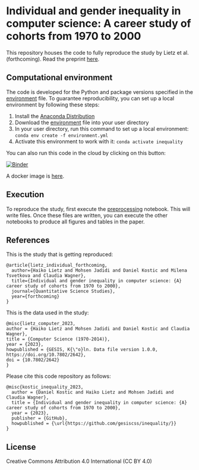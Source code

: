 # Individual and gender inequality in computer science: A career study of cohorts from 1970 to 2000

This repository houses the code to fully reproduce the study by Lietz et al. (forthcoming). Read the preprint [here](https://arxiv.org/abs/2311.04559).

## Computational environment

The code is developed for the Python and package versions specified in the [environment](environment.yml) file. To guarantee reproducibility, you can set up a local environment by following these steps:

1. Install the [Anaconda Distribution](https://www.anaconda.com/download)
2. Download the [environment](environment.yml) file into your user directory
3. In your user directory, run this command to set up a local environment: `conda env create -f environment.yml`
4. Activate this environment to work with it: `conda activate inequality`

You can also run this code in the cloud by clicking on this button:

[![Binder](https://mybinder.org/badge_logo.svg)](https://notebooks.gesis.org/binder/v2/gh/gesiscss/inequality/HEAD)

A docker image is [here](https://hub.docker.com/r/gesiscss/binder-r2d-g5b5b759-gesiscss-2dinequality-d3a6f4).

## Execution

To reproduce the study, first execute the [preprocessing](code/1_preprocessing.ipynb) notebook. This will write files. Once these files are written, you can execute the other notebooks to produce all figures and tables in the paper.

## References

This is the study that is getting reproduced:

```
@article{lietz_individual_forthcoming,
  author={Haiko Lietz and Mohsen Jadidi and Daniel Kostic and Milena Tsvetkova and Claudia Wagner},
  title={Individual and gender inequality in computer science: {A} career study of cohorts from 1970 to 2000},
  journal={Quantitative Science Studies},
  year={forthcoming}
}
```

This is the data used in the study:

```
@misc{lietz_computer_2023,
author = {Haiko Lietz and Mohsen Jadidi and Daniel Kostic and Claudia Wagner},
title = {Computer Science (1970-2014)},
year = {2023},
howpublished = {GESIS, K{\"o}ln. Data file version 1.0.0, https://doi.org/10.7802/2642},
doi = {10.7802/2642}
}
```

Please cite this code repository as follows:

```
@misc{kostic_inequality_2023,
  author = {Daniel Kostic and Haiko Lietz and Mohsen Jadidi and Claudia Wagner},
  title = {Individual and gender inequality in computer science: {A} career study of cohorts from 1970 to 2000},
  year = {2023},
  publisher = {GitHub},
  howpublished = {\url{https://github.com/gesiscss/inequality/}}
}
```

## License

Creative Commons Attribution 4.0 International (CC BY 4.0)
